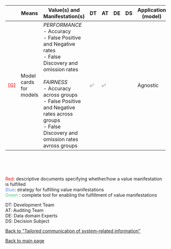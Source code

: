 |       | Means  | Value(s) and Manifestation(s)| DT|AT | DE | DS | Application (model) | Approach | Visual elements | Additional details
| ----------- |  --------------------------- | ---------------  |------------------------------|-------------| ----------------------|----------------------|----------------------------|--------------------|------------------------|--------------------------------- |
<span style="color:red">[G]</span> | Model cards for models | *PERFORMANCE* <br> - Accuracy <br> - False Positive and Negative rates<br> - False Discovery and omission rates <br><br> *FAIRNESS*<br> - Accuracy across groups <br> - False Positive and Negative rates across groups<br> - False Discovery and omission rates avross groups | ✅| ✅| | | Agnostic| | -  Confidence bars <br> - Bar charts | 


<br>
<br>
<br>

<span style="color:red">Red</span>: descriptive documents specifying whether/how a value manifestation is fulfilled<br>
<span style="color:#6495ED">Blue</span>: strategy for fulfilling value manifestations<br>
<span style="color:#50C878">Green</span> : complete tool for enabling the fulfillment of value manifestations <br>

DT: Development Team <br>
AT: Auditing Team <br>
DE: Data domain Experts <br>
DS: Decision Subject<br>

[Back to "Tailored communication of system-related information"](../Table3A.md)

[Back to main page](../index.md)